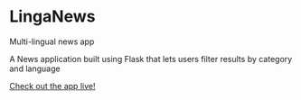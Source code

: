 # LingaNews
Multi-lingual news app

A News application built using Flask that lets users filter results by category and language


[Check out the app live!](https://linganews.herokuapp.com/)
